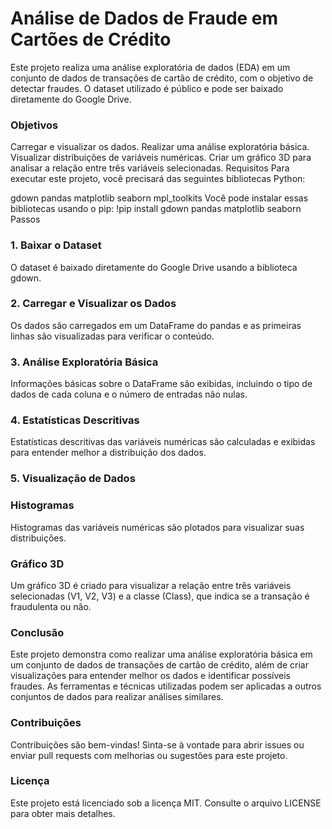 # Análise de Dados de Fraude em Cartões de Crédito
Este projeto realiza uma análise exploratória de dados (EDA) em um conjunto de dados de transações de cartão de crédito, com o objetivo de detectar fraudes. O dataset utilizado é público e pode ser baixado diretamente do Google Drive.

### Objetivos
Carregar e visualizar os dados.
Realizar uma análise exploratória básica.
Visualizar distribuições de variáveis numéricas.
Criar um gráfico 3D para analisar a relação entre três variáveis selecionadas.
Requisitos
Para executar este projeto, você precisará das seguintes bibliotecas Python:

gdown
pandas
matplotlib
seaborn
mpl_toolkits
Você pode instalar essas bibliotecas usando o pip:
!pip install gdown pandas matplotlib seaborn
Passos
### 1. Baixar o Dataset
O dataset é baixado diretamente do Google Drive usando a biblioteca gdown.

### 2. Carregar e Visualizar os Dados
Os dados são carregados em um DataFrame do pandas e as primeiras linhas são visualizadas para verificar o conteúdo.

### 3. Análise Exploratória Básica
Informações básicas sobre o DataFrame são exibidas, incluindo o tipo de dados de cada coluna e o número de entradas não nulas.

### 4. Estatísticas Descritivas
Estatísticas descritivas das variáveis numéricas são calculadas e exibidas para entender melhor a distribuição dos dados.

### 5. Visualização de Dados
### Histogramas
Histogramas das variáveis numéricas são plotados para visualizar suas distribuições.

### Gráfico 3D
Um gráfico 3D é criado para visualizar a relação entre três variáveis selecionadas (V1, V2, V3) e a classe (Class), que indica se a transação é fraudulenta ou não.


### Conclusão
Este projeto demonstra como realizar uma análise exploratória básica em um conjunto de dados de transações de cartão de crédito, além de criar visualizações para entender melhor os dados e identificar possíveis fraudes. As ferramentas e técnicas utilizadas podem ser aplicadas a outros conjuntos de dados para realizar análises similares.

### Contribuições
Contribuições são bem-vindas! Sinta-se à vontade para abrir issues ou enviar pull requests com melhorias ou sugestões para este projeto.

### Licença
Este projeto está licenciado sob a licença MIT. Consulte o arquivo LICENSE para obter mais detalhes.

